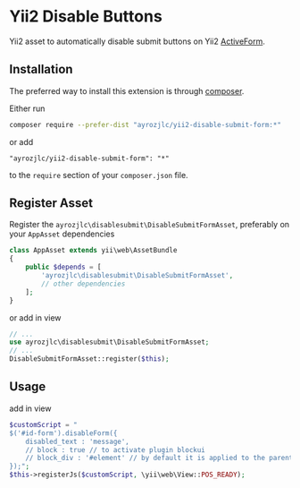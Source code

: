 Yii2 Disable Buttons
=========================

Yii2 asset to automatically disable submit buttons on Yii2 [ActiveForm](http://www.yiiframework.com/doc-2.0/yii-widgets-activeform.html).

## Installation

The preferred way to install this extension is through [composer](http://getcomposer.org/download/).

Either run

```bash
composer require --prefer-dist "ayrozjlc/yii2-disable-submit-form:*"
```

or add

```
"ayrozjlc/yii2-disable-submit-form": "*"
```

to the `require` section of your `composer.json` file.

## Register Asset

Register the `ayrozjlc\disablesubmit\DisableSubmitFormAsset`, preferably on your `AppAsset` dependencies

```php
class AppAsset extends yii\web\AssetBundle
{
    public $depends = [
        'ayrozjlc\disablesubmit\DisableSubmitFormAsset',
        // other dependencies
    ];
}
```

or add in view

```php
// ...
use ayrozjlc\disablesubmit\DisableSubmitFormAsset;
// ...
DisableSubmitFormAsset::register($this);
```

## Usage

add in view
```php
$customScript = "
$('#id-form').disableForm({
    disabled_text : 'message',
	// block : true // to activate plugin blockui
	// block_div : '#element' // by default it is applied to the parent element of the form
});";
$this->registerJs($customScript, \yii\web\View::POS_READY);
```